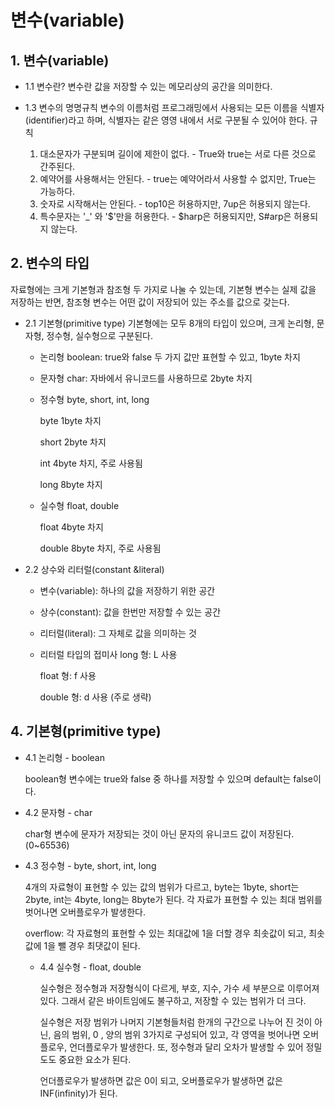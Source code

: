 # 변수(variable)

## 1. 변수(variable)

+ 1.1 변수란?
  변수란 값을 저장할 수 있는 메모리상의 공간을 의미한다.

+ 1.3 변수의 명명규칙
  변수의 이름처럼 프로그래밍에서 사용되는 모든 이름을 식별자(identifier)라고 하며, 식별자는 같은 영영 내에서 서로 구분될 수 있어야 한다.
  규칙
  1. 대소문자가 구분되며 길이에 제한이 없다. - True와 true는 서로 다른 것으로 간주된다.
  2. 예약어를 사용해서는 안된다. - true는 예약어라서 사용할 수 없지만, True는 가능하다.
  3. 숫자로 시작해서는 안된다. - top10은 허용하지만, 7up은 허용되지 않는다.
  4. 특수문자는 '_' 와 '$'만을 허용한다. - $harp은 허용되지만, S#arp은 허용되지 않는다.
 
## 2. 변수의 타입
  자료형에는 크게 기본형과 참조형 두 가지로 나눌 수 있는데, 기본형 변수는 실제 값을 저장하는 반면, 참조형 변수는 어떤 값이 저장되어 있는 주소를 값으로 갖는다.

+ 2.1 기본형(primitive type)
  기본형에는 모두 8개의 타입이 있으며, 크게 논리형, 문자형, 정수형, 실수형으로 구분된다.

  + 논리형 boolean: true와 false 두 가지 값만 표현할 수 있고, 1byte 차지
 
  + 문자형 char: 자바에서 유니코드를 사용하므로 2byte 차지
 
  + 정수형 byte, short, int, long
    
    byte 1byte 차지
    
    short 2byte 차지

    int 4byte 차지, 주로 사용됨

    long 8byte 차지

  + 실수형 float, double
    
    float 4byte 차지

    double 8byte 차지, 주로 사용됨

+ 2.2 상수와 리터럴(constant &literal)
  + 변수(variable): 하나의 값을 저장하기 위한 공간
  + 상수(constant): 값을 한번만 저장할 수 있는 공간
  + 리터럴(literal): 그 자체로 값을 의미하는 것
 
  + 리터럴 타입의 접미사
    long 형: L 사용

    float 형: f 사용

    double 형: d 사용 (주로 생략)
    
## 4. 기본형(primitive type)
+ 4.1 논리형 - boolean

  boolean형 변수에는 true와 false 중 하나를 저장할 수 있으며 default는 false이다.
+ 4.2 문자형 - char

  char형 변수에 문자가 저장되는 것이 아닌 문자의 유니코드 값이 저장된다. (0~65536)
+ 4.3 정수형 - byte, short, int, long

  4개의 자료형이 표현할 수 있는 값의 범위가 다르고, byte는 1byte, short는 2byte, int는 4byte, long는 8byte가 된다. 각 자료가 표현할 수 있는 최대 범위를 벗어나면 오버플로우가 발생한다.
  
  overflow: 각 자료형의 표현할 수 있는 최대값에 1을 더할 경우 최솟값이 되고, 최솟값에 1을 뺄 경우 최댓값이 된다.

  + 4.4 실수형 - float, double
 
    실수형은 정수형과 저장형식이 다르게, 부호, 지수, 가수 세 부분으로 이루어져 있다. 그래서 같은 바이트임에도 불구하고, 저장할 수 있는 범위가 더 크다.

    실수형은 저장 범위가 나머지 기본형들처럼 한개의 구간으로 나누어 진 것이 아닌, 음의 범위, 0 , 양의 범위 3가지로 구성되어 있고, 각 영역을 벗어나면 오버플로우, 언더플로우가 발생한다. 또, 정수형과 달리 오차가 발생할 수 있어 정밀도도 중요한 요소가 된다. 

    언더플로우가 발생하면 값은 0이 되고, 오버플로우가 발생하면 값은 INF(infinity)가 된다.

